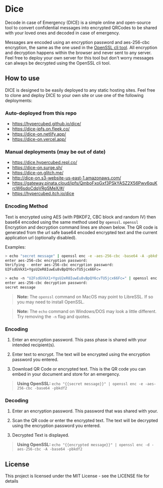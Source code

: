 # Dice

Decode in case of Emergency (DICE) is a simple online and open-source tool to convert confidential messages into encrypted QRCodes to be shared with your loved ones and decoded in case of emergency.

Messages are encoded using an encryption password and aes-256-cbc encryption, the same as the one used in the [OpenSSL cli tool](https://wiki.openssl.org/index.php/Command_Line_Utilities). All encryption and decryption happens within the browser and never sent to any server. Feel free to deploy your own server for this tool but don't worry messages can always be decrypted using the OpenSSL cli tool.

## How to use

DICE is designed to be easily deployed to any static hosting sites. Feel free to clone and deploy DICE to your own site or use one of the following deployments:

### Auto-deployed from this repo

- https://hypercubed.github.io/dice/
- https://dice-ipfs.on.fleek.co/
- https://dice-on.netlify.app/
- https://dice-on.vercel.app/

### Manual deployments (may be out of date)

- https://dice.hypercubed.repl.co/
- https://dice-on.surge.sh/
- https://dice-on.glitch.me/
- http://dice-on.s3-website-us-east-1.amazonaws.com/
- https://gateway.pinata.cloud/ipfs/QmboFxoGxf3PSkYASZ2X56Pwv6quKrcW6sdoCdqVRgSMeX/#/
- https://hypercubed.itch.io/dice

### Encoding Method

Text is encrypted using AES (with PBKDF2, CBC block and random IV) then base64 encoded using the same method used by `openssl`. `openssl` Encryption and decryption command lines are shown below. The QR code is generated from the url safe base64 encoded encrypted text and the current application url (optionally disabled).

Examples:

```sh
> echo "secret message" | openssl enc -e -aes-256-cbc -base64 -A -pbkdf2
enter aes-256-cbc encryption password:
Verifying - enter aes-256-cbc encryption password:
U2FsdGVkX1+YgsU2eR8IuwEu8vBpQY6cvTU5jcx66Fc=

> echo -n "U2FsdGVkX1+YgsU2eR8IuwEu8vBpQY6cvTU5jcx66Fc=" | openssl enc -d -aes-256-cbc -base64 -A -pbkdf2
enter aes-256-cbc decryption password:
secret message
```

> **Note:** The `openssl` command on MacOS may point to LibreSSL. If so you may need to install OpenSSL.

> **Note:** The `echo` command on Windows/DOS may look a little different. Try removing the `-n` flag and quotes.

### Encoding

1. Enter an encryption password. This pass phase is shared with your intended recipient(s).

2. Enter text to encrypt. The text will be encrypted using the encryption password you entered.

3. Download QR Code or encrypted text. This is the QR code you can embed in your document and store for an emergency.

> **Using OpenSSL:** `echo "{{secret message}}" | openssl enc -e -aes-256-cbc -base64 -pbkdf2`

### Decoding

1. Enter an encryption password. This password that was shared with your.

2. Scan the QR code or enter the encrypted text. The text will be decrypted using the encryption password you entered.

3. Decrypted Text is displayed.

> **Using OpenSSL:** `echo "{{encrypted message}}" | openssl enc -d -aes-256-cbc -A -base64 -pbkdf2`

## License

This project is licensed under the MIT License - see the LICENSE file for details
